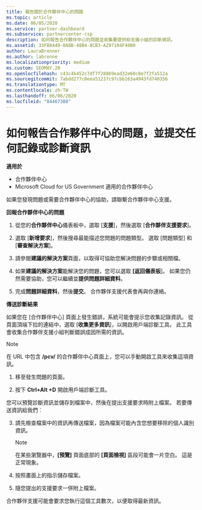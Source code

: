 ```yaml
---
title: 報告關於合作夥伴中心的問題
ms.topic: article
ms.date: 06/05/2020
ms.service: partner-dashboard
ms.subservice: partnercenter-csp
description: 如何報告合作夥伴中心的問題並收集要提供給支援小組的診斷資訊。
ms.assetid: 33FB8449-0A8B-48B4-8CB3-A297104F40B0
author: LauraBrenner
ms.author: labrenne
ms.localizationpriority: medium
ms.custom: SEOMAY.20
ms.openlocfilehash: c43c4b452c7df7f28869ead32e60c8e7f2fa512a
ms.sourcegitcommit: 7abdd277c0eea51237c97cbb163a4943fd740356
ms.translationtype: MT
ms.contentlocale: zh-TW
ms.lasthandoff: 06/06/2020
ms.locfileid: "84467388"
---
```

# <a name="how-to-report-problems-with-partner-center-and-submit-any-log-or-diagnostics-information"></a>如何報告合作夥伴中心的問題，並提交任何記錄或診斷資訊

**適用於**

- 合作夥伴中心
- Microsoft Cloud for US Government 適用的合作夥伴中心

如果您發現問題或需要合作夥伴中心的協助，請聯繫合作夥伴中心支援。

**回報合作夥伴中心的問題**

1. 從您的**合作夥伴中心**儀表板中，選取 [**支援**]，然後選取 [**合作夥伴支援要求**]。

2. 選取 [**新增要求**]，然後搜尋最能描述您問題的問題類型。 選取 [問題類型] 和 [**審查解決方案**]。

3. 請參閱**建議的解決方案**頁面，以取得可協助您解決問題的步驟或相關檔。

4. 如果**建議的解決方案**能解決您的問題，您可以選取 **[返回儀表板**]。 如果您仍然需要協助，您可以繼續並**提供問題詳細資料**。

5. 完成**問題詳細資料**，然後**提交**。 合作夥伴支援代表會再與你連絡。

**傳送診斷結果**

如果您在 [合作夥伴中心] 頁面上發生錯誤，系統可能會提示您收集記錄資訊。 從頁面頂端下拉的連結中，選取 [**收集更多資訊**]，以開啟用戶端診斷工具。 此工具會收集合作夥伴支援小組判斷錯誤成因所需的資訊。 

>[!NOTE]
>在 URL 中包含 **/pcv/** 的合作夥伴中心頁面上，您可以手動開啟工具來收集這項資訊。

1. 移至發生問題的頁面。

2. 按下 **Ctrl+Alt +D** 開啟用戶端診斷工具。

您可以預覽診斷資訊並儲存到檔案中，然後在提出支援要求時附上檔案。 若要傳送資訊給我們︰

3. 請先檢查檔案中的資訊再傳送檔案，因為檔案可能內含您想要移除的個人識別資訊。 

    >[!NOTE]
    >在某些瀏覽器中，**\[預覽\]** 頁面底部的 **\[頁面檢視\]** 區段可能會一片空白。 這是正常現象。

4. 按照畫面上的指示儲存檔案。

5. 隨您提出的支援要求一併附上檔案。

合作夥伴支援可能會要求您執行這個工具數次，以便取得最新資訊。

